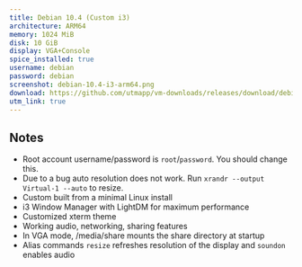 ```yaml
---
title: Debian 10.4 (Custom i3)
architecture: ARM64
memory: 1024 MiB
disk: 10 GiB
display: VGA+Console
spice_installed: true
username: debian
password: debian
screenshot: debian-10.4-i3-arm64.png
download: https://github.com/utmapp/vm-downloads/releases/download/debian-10.4/debian-10.4-i3-arm64-utm.zip
utm_link: true
---
```

## Notes
* Root account username/password is `root`/`password`. You should change this.
* Due to a bug auto resolution does not work. Run `xrandr --output Virtual-1 --auto` to resize.
* Custom built from a minimal Linux install
* i3 Window Manager with LightDM for maximum performance
* Customized xterm theme
* Working audio, networking, sharing features
* In VGA mode, /media/share mounts the share directory at startup
* Alias commands `resize` refreshes resolution of the display and `soundon` enables audio
